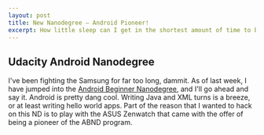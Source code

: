 ```yaml
---
layout: post
title: New Nanodegree — Android Pioneer!
excerpt: How little sleep can I get in the shortest amount of time to build a bunch of Android apps?
---
```


## Udacity Android Nanodegree

I've been fighting the Samsung for far too long, dammit. As of last week, I have jumped into the [Android Beginner Nanodegree](https://www.udacity.com/course/android-basics-nanodegree-by-google--nd803), and I'll go ahead and say it. Android is pretty dang cool. Writing Java and XML turns is a breeze, or at least writing hello world apps. Part of the reason that I wanted to hack on this ND is to play with the ASUS Zenwatch that came with the offer of being a pioneer of the ABND program. 
